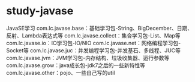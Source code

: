 # study-javase
JavaSE学习
com.lc.javase.base：基础学习包-String、BigDecember、日期、反射、Lambda表达式等
com.lc.javase.collect：集合学习包-List、Map等
com.lc.javase.io：IO学习包-IO/NIO
com.lc.javase.net：网络编程学习包-Socket等
com.lc.javase.juc：并发编程学习包-并发基石、多线程、JUC等
com.lc.javase.jvm：JVM学习包-内存结构、垃圾收集器、运行参数等
com.lc.javase.grow：java成长包-jdk7之后的一些新特性等
com.lc.javase.other：pojo、一些自己写的util